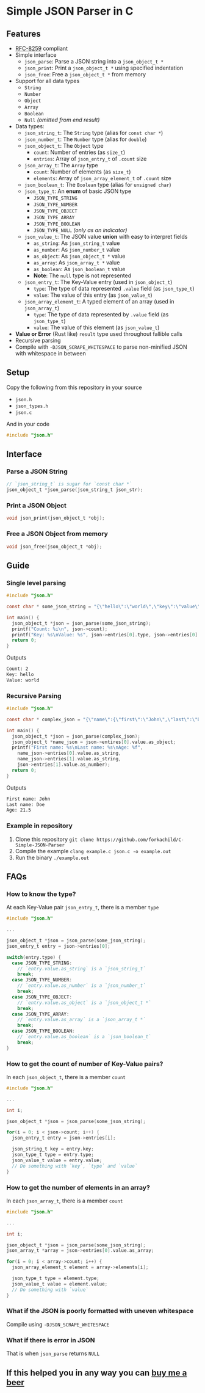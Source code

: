 # Simple JSON Parser in C

## Features

 * [RFC-8259](https://datatracker.ietf.org/doc/html/rfc8259) compliant
 * Simple interface
   * `json_parse`: Parse a JSON string into a `json_object_t *`
   * `json_print`: Print a `json_object_t *` using specified indentation
   * `json_free`: Free a `json_object_t *` from memory
 * Support for all data types
   * `String`
   * `Number`
   * `Object`
   * `Array`
   * `Boolean`
   * `Null` _(omitted from end result)_
 * Data types:
   * `json_string_t`: The `String` type (alias for `const char *`)
   * `json_number_t`: The `Number` type (alias for `double`)
   * `json_object_t`: The `Object` type
     * `count`: Number of entries (as `size_t`)
     * `entries`: Array of `json_entry_t` of `.count` size
   * `json_array_t`: The `Array` type
     * `count`: Number of elements (as `size_t`)
     * `elements`: Array of `json_array_element_t` of `.count` size
   * `json_boolean_t`: The `Boolean` type (alias for `unsigned char`)
   * `json_type_t`: An **enum** of basic JSON type
     * `JSON_TYPE_STRING`
     * `JSON_TYPE_NUMBER`
     * `JSON_TYPE_OBJECT`
     * `JSON_TYPE_ARRAY`
     * `JSON_TYPE_BOOLEAN`
     * `JSON_TYPE_NULL` _(only as an indicator)_
   * `json_value_t`: The JSON value **union** with easy to interpret fields
     * `as_string`: As `json_string_t` value
     * `as_number`: As `json_number_t` value
     * `as_object`: As `json_object_t *` value
     * `as_array`: As `json_array_t *` value
     * `as_boolean`: As `json_boolean_t` value
     * **Note**: The `null` type is not represented
   * `json_entry_t`: The Key-Value entry (used in `json_object_t`)
     * `type`: The type of data represented `.value` field (as `json_type_t`)
     * `value`: The value of this entry (as `json_value_t`)
   * `json_array_element_t`: A typed element of an array (used in `json_array_t`)
     * `type`: The type of data represented by `.value` field (as `json_type_t`)
     * `value`: The value of this element (as `json_value_t`)
 * **Value or Error** (Rust like) `result` type used throughout fallible calls
 * Recursive parsing
 * Compile with `-DJSON_SCRAPE_WHITESPACE` to parse non-minified JSON with whitespace in between

## Setup

Copy the following from this repository in your source

 * `json.h`
 * `json_types.h`
 * `json.c`

And in your code

```C
#include "json.h"
```

## Interface

### Parse a JSON String

```C
// `json_string_t` is sugar for `const char *`
json_object_t *json_parse(json_string_t json_str);
```

### Print a JSON Object

```C
void json_print(json_object_t *obj);
```

### Free a JSON Object from memory

```C
void json_free(json_object_t *obj);
```

## Guide

### Single level parsing

```C
#include "json.h"

const char * some_json_string = "{\"hello\":\"world\",\"key\":\"value\"}";

int main() {
  json_object_t *json = json_parse(some_json_string);
  printf("Count: %i\n", json->count);
  printf("Key: %s\nValue: %s", json->entries[0].type, json->entries[0].value.as_string);
  return 0;
}
```
Outputs

```bash
Count: 2
Key: hello
Value: world
```

### Recursive Parsing

```C
#include "json.h"

const char * complex_json = "{\"name\":{\"first\":\"John\",\"last\":\"Doe\"},\"age\":21.5}";

int main() {
  json_object_t *json = json_parse(complex_json);
  json_object_t *name_json = json->entires[0].value.as_object;
  printf("First name: %s\nLast name: %s\nAge: %f",
    name_json->entries[0].value.as_string,
    name_json->entries[1].value.as_string,
    json->entries[1].value.as_number);
  return 0;
}
```
Outputs

```bash
First name: John
Last name: Doe
Age: 21.5
```

### Example in repository

 1. Clone this repository `git clone https://github.com/forkachild/C-Simple-JSON-Parser`
 2. Compile the example `clang example.c json.c -o example.out`
 3. Run the binary `./example.out`

## FAQs

### How to know the type?

At each Key-Value pair `json_entry_t`, there is a member `type`

```C
#include "json.h"

...

json_object_t *json = json_parse(some_json_string);
json_entry_t entry = json->entries[0];

switch(entry.type) {
  case JSON_TYPE_STRING:
    // `entry.value.as_string` is a `json_string_t`
    break;
  case JSON_TYPE_NUMBER:
    // `entry.value.as_number` is a `json_number_t`
    break;
  case JSON_TYPE_OBJECT:
    // `entry.value.as_object` is a `json_object_t *`
    break;
  case JSON_TYPE_ARRAY:
    // `entry.value.as_array` is a `json_array_t *`
    break;
  case JSON_TYPE_BOOLEAN:
    // `entry.value.as_boolean` is a `json_boolean_t`
    break;
}
```

### How to get the count of number of Key-Value pairs?

In each `json_object_t`, there is a member `count`

```C
#include "json.h"

...

int i;

json_object_t *json = json_parse(some_json_string);

for(i = 0; i < json->count; i++) {
  json_entry_t entry = json->entries[i];

  json_string_t key = entry.key;
  json_type_t type = entry.type;
  json_value_t value = entry.value;
  // Do something with `key`, `type` and `value`
}
```

### How to get the number of elements in an array?

In each `json_array_t`, there is a member `count`

```C
#include "json.h"

...

int i;

json_object_t *json = json_parse(some_json_string);
json_array_t *array = json->entries[0].value.as_array;

for(i = 0; i < array->count; i++) {
  json_array_element_t element = array->elements[i];

  json_type_t type = element.type;
  json_value_t value = element.value;
  // Do something with `value`
}
```

### What if the JSON is poorly formatted with uneven whitespace

Compile using `-DJSON_SCRAPE_WHITESPACE`

### What if there is error in JSON

That is when `json_parse` returns `NULL`

## If this helped you in any way you can [buy me a beer](https://www.paypal.me/suhelchakraborty)
